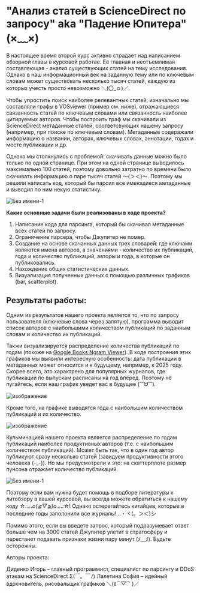 # "Анализ статей в ScienceDirect по запросу" aka "Падение Юпитера" (×﹏×)

В настоящее время второй курс активно страдает над написанием обзорной главы в курсовой работае. Её главная и неотъемлимая составляющая - анализ существующих статей на тему исследования. Однако в наш информационный век на заданную тему или по ключевым словам может существовать несколько тысяч статей, каждую из которых учесть просто невозможно ＼(〇_ｏ)／. 

Чтобы упростить поиск наиболее релевантных статей, изначально мы составляли графы в VOSviewer (пример см. ниже), отражающиеся связанность статей по ключевым словами или связанность наиболее цитируемых авторов. Чтобы построить граф мы скачивали из ScienceDirect метаданные статей, соответсвующих нашему запросу (например, при поиске по ключевым словам). Метаданные содеражали информацию о названии, авторах, ключевых словах, аннотации, годах и месте публикации и др. 

Однако мы столкнулись с проблемой: скачивать данные можно было только по одной странице. При этом на одной странице выводилось максимально 100 статей, поэтому довольно затратно по времени было скачивать информацию о паре тысяч статей 〜(＞＜)〜. 
Поэтому мы решили написать код, который бы парсил все имеющиеся метаданные и выводил по ним некую статистику.

![Без имени-1](https://github.com/user-attachments/assets/d240d508-0088-4240-b04a-1ca43f996ba3)


**Какие основные задачи были реализованы в ходе проекта?**

1.	Написание кода для парсинга, который бы скачивал метаданные всех статей по запросу.
2.	Ограничение парсера, чтобы Джупитер не помер.
3.	Создание на основе скачанных данных трех словарей: где ключами являются имена авторов, а значениями - количество их публикаций, года и количество публикаций, авторы и года, в которые он публиковались.
4.	Нахождение общих статистических данных.
5.	Визуализация полученных данных с помощью различных графиков (bar, scatterplot).

## Результаты работы:

Одним из результатов нашего проекта является то, что по запросу пользователя (ключевые слова через запятую), программа выводит список авторов с наибольшими количеством публикаций по заданным словам и количество их публикаций. 

Такжи визуализируется распределение количества публикаций по годам (похоже на [Google Books Ngram Viewer](https://books.google.com/ngrams/)). В ходе построения этих графиков мы выявили интересную особенность: дата публикации в метаданных может относится и к будущему, например, к 2025 году. Скорее всего, это характрено для популярных журналов, где публикации по выпускам расписаны на год вперед. Поэтому не пугайтесь, если наш график уведет вас в будущее (⁀ᗢ⁀).

![изображение](https://github.com/user-attachments/assets/d5ec6000-e07a-47c6-afc4-b95281b6b821)

Кроме того, на графике выводятся года с наибольшим количеством публикаций и их количество.

![изображение](https://github.com/user-attachments/assets/17bde0ae-11e8-488b-a6eb-3009ddf2b1d5)

Кульминацией нашего проекта является распределение по годам публикаций наиболее продуктивных авторов (т.е. с наибольшим количеством публикаций). Может быть так, что в один год автор публикуют сразу несколько статей (завидуем продуктивности этого человека (-_-)). Но мы предусмотрели и это: на скаттерплоте размер пунсона отражает количество публикаций.

![Без имени-1](https://github.com/user-attachments/assets/1656a0c8-04c9-47b9-91fd-2f4f6505c591)

Поэтому если вам нужна будет помощь в подборе литературы к литобзору в вашей курсовой, вы всегда можете обратиться к нашему коду ☆*:.｡.o(≧▽≦)o.｡.:*☆! Однако остерегайтесь китайцев, которые в последние годы заполонили все журналы! ..・ヾ(。＞＜)シ

Помимо этого, если вы введете запрос, который подразумевает ответ больше чем на 3000 статей Джупитер улетит в стратосферу и перестанет подавать признаки жизни пару минут (ﾒ﹏ﾒ). Будьте осторожны.
 
Авторы проекта:

Диденко Игорь – главный программист, специалист по парсингу и DDoS атакам на ScienceDirect Σ(￣。￣ﾉ)
Лалетина София – идейный вдохновитель, рисовальщик графиков ＼(٥⁀▽⁀ )／
